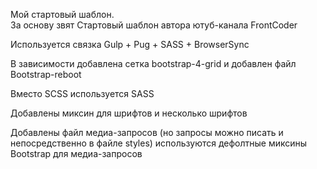 Мой стартовый шаблон.  
За основу звят Стартовый шаблон автора ютуб-канала FrontCoder

Используется связка Gulp + Pug + SАSS + BrowserSync

В зависимости добавлена сетка bootstrap-4-grid и добавлен файл Bootstrap-reboot

Вместо SCSS используется SASS

Добавлены миксин для шрифтов и несколько шрифтов

Добавлены файл медиа-запросов (но запросы можно писать и непосредственно в файле styles) 
используются дефолтные миксины Bootstrap для медиа-запросов
